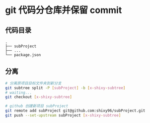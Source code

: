 # git 代码分仓库并保留 commit

## 代码目录
```
.
├── subProject
├── ...
└── package.json
```

## 分离 
```sh
# 分离原项目目标文件夹到新分支
git subtree split -P [subProject] -b [x-shixy-subtree]
# waiting...
git checkout [x-shixy-subtree]

# github 创建新项目 subProject
git remote add subProject git@github.com:shixy96/subProject.git
git push --set-upstream subProject [x-shixy-subtree]
```

